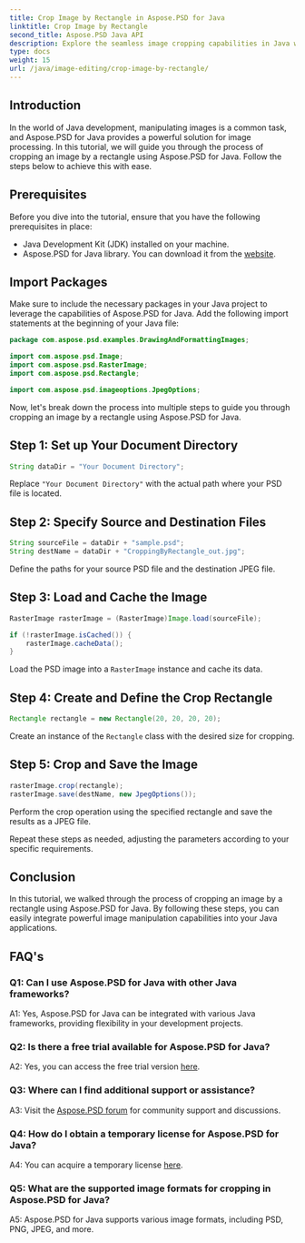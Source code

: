 ```yaml
---
title: Crop Image by Rectangle in Aspose.PSD for Java
linktitle: Crop Image by Rectangle
second_title: Aspose.PSD Java API
description: Explore the seamless image cropping capabilities in Java with Aspose.PSD. Follow our step-by-step guide to crop images effortlessly using Aspose.PSD for Java.
type: docs
weight: 15
url: /java/image-editing/crop-image-by-rectangle/
---
```

## Introduction

In the world of Java development, manipulating images is a common task, and Aspose.PSD for Java provides a powerful solution for image processing. In this tutorial, we will guide you through the process of cropping an image by a rectangle using Aspose.PSD for Java. Follow the steps below to achieve this with ease.

## Prerequisites

Before you dive into the tutorial, ensure that you have the following prerequisites in place:

- Java Development Kit (JDK) installed on your machine.
- Aspose.PSD for Java library. You can download it from the [website](https://releases.aspose.com/psd/java/).

## Import Packages

Make sure to include the necessary packages in your Java project to leverage the capabilities of Aspose.PSD for Java. Add the following import statements at the beginning of your Java file:

```java
package com.aspose.psd.examples.DrawingAndFormattingImages;

import com.aspose.psd.Image;
import com.aspose.psd.RasterImage;
import com.aspose.psd.Rectangle;

import com.aspose.psd.imageoptions.JpegOptions;
```

Now, let's break down the process into multiple steps to guide you through cropping an image by a rectangle using Aspose.PSD for Java.

## Step 1: Set up Your Document Directory

```java
String dataDir = "Your Document Directory";
```

Replace `"Your Document Directory"` with the actual path where your PSD file is located.

## Step 2: Specify Source and Destination Files

```java
String sourceFile = dataDir + "sample.psd";
String destName = dataDir + "CroppingByRectangle_out.jpg";
```

Define the paths for your source PSD file and the destination JPEG file.

## Step 3: Load and Cache the Image

```java
RasterImage rasterImage = (RasterImage)Image.load(sourceFile);

if (!rasterImage.isCached()) {
    rasterImage.cacheData();
}
```

Load the PSD image into a `RasterImage` instance and cache its data.

## Step 4: Create and Define the Crop Rectangle

```java
Rectangle rectangle = new Rectangle(20, 20, 20, 20);
```

Create an instance of the `Rectangle` class with the desired size for cropping.

## Step 5: Crop and Save the Image

```java
rasterImage.crop(rectangle);
rasterImage.save(destName, new JpegOptions());
```

Perform the crop operation using the specified rectangle and save the results as a JPEG file.

Repeat these steps as needed, adjusting the parameters according to your specific requirements.

## Conclusion

In this tutorial, we walked through the process of cropping an image by a rectangle using Aspose.PSD for Java. By following these steps, you can easily integrate powerful image manipulation capabilities into your Java applications.

## FAQ's

### Q1: Can I use Aspose.PSD for Java with other Java frameworks?

A1: Yes, Aspose.PSD for Java can be integrated with various Java frameworks, providing flexibility in your development projects.

### Q2: Is there a free trial available for Aspose.PSD for Java?

A2: Yes, you can access the free trial version [here](https://releases.aspose.com/).

### Q3: Where can I find additional support or assistance?

A3: Visit the [Aspose.PSD forum](https://forum.aspose.com/c/psd/34) for community support and discussions.

### Q4: How do I obtain a temporary license for Aspose.PSD for Java?

A4: You can acquire a temporary license [here](https://purchase.aspose.com/temporary-license/).

### Q5: What are the supported image formats for cropping in Aspose.PSD for Java?

A5: Aspose.PSD for Java supports various image formats, including PSD, PNG, JPEG, and more.
